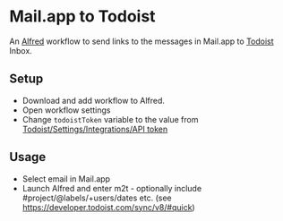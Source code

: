 # Mail.app to Todoist

An [Alfred](https://www.alfredapp.com) workflow to send links to the messages in Mail.app to [Todoist](https://todoist.com) Inbox.

## Setup

- Download and add workflow to Alfred.
- Open workflow settings
- Change `todoistToken` variable to the value from [Todoist/Settings/Integrations/API token](https://todoist.com/Users/viewPrefs?page=integrations)

## Usage

- Select email in Mail.app
- Launch Alfred and enter m2t - optionally include #project/@labels/+users/dates etc. (see https://developer.todoist.com/sync/v8/#quick)

